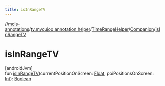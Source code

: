 ```yaml
---
title: isInRangeTV
---
```

//[mcls-annotations](../../../../index.html)/[tv.mycujoo.annotation.helper](../../index.html)/[TimeRangeHelper](../index.html)/[Companion](index.html)/[isInRangeTV](is-in-range-t-v.html)



# isInRangeTV



[androidJvm]\
fun [isInRangeTV](is-in-range-t-v.html)(currentPositionOnScreen: [Float](https://kotlinlang.org/api/latest/jvm/stdlib/kotlin/-float/index.html), poiPositionsOnScreen: [Int](https://kotlinlang.org/api/latest/jvm/stdlib/kotlin/-int/index.html)): [Boolean](https://kotlinlang.org/api/latest/jvm/stdlib/kotlin/-boolean/index.html)




